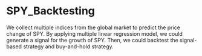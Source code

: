 # SPY_Backtesting
We collect multiple indices from the global market to predict the price change of SPY. By applying multiple linear regression model, we could generate a signal for the growth of SPY. Then, we could backtest the signal-based strategy and buy-and-hold strategy.
